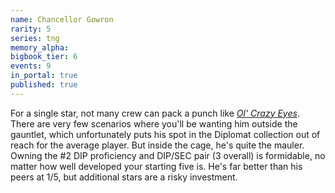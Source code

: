 ```yaml
---
name: Chancellor Gowron
rarity: 5
series: tng
memory_alpha:
bigbook_tier: 6
events: 9
in_portal: true
published: true
---
```


For a single star, not many crew can pack a punch like [_Ol' Crazy Eyes_](https://www.youtube.com/watch?v=mXYUf-_BnpA). There are very few scenarios where you'll be wanting him outside the gauntlet, which unfortunately puts his spot in the Diplomat collection out of reach for the average player. But inside the cage, he's quite the mauler. Owning the #2 DIP proficiency and DIP/SEC pair (3 overall) is formidable, no matter how well developed your starting five is. He's far better than his peers at 1/5, but additional stars are a risky investment.
